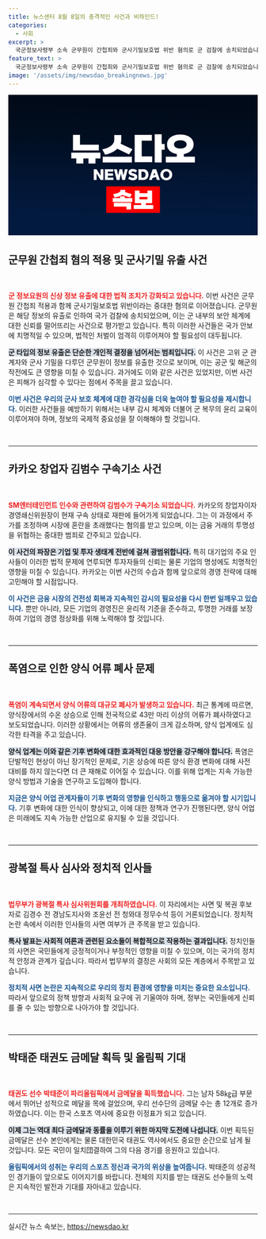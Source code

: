 ```yaml
---
title: 뉴스센터 8월 8일의 충격적인 사건과 비하인드!
categories:
  - 사회
excerpt: >
  국군정보사령부 소속 군무원이 간첩죄와 군사기밀보호법 위반 혐의로 군 검찰에 송치되었습니다. 속행 중인 사건이 사회적 파장을 불러일으키고 있습니다. 클릭하여 상세한 내용을 확인하세요!
feature_text: >
  국군정보사령부 소속 군무원이 간첩죄와 군사기밀보호법 위반 혐의로 군 검찰에 송치되었습니다. 속행 중인 사건이 사회적 파장을 불러일으키고 있습니다. 클릭하여 상세한 내용을 확인하세요!
image: '/assets/img/newsdao_breakingnews.jpg'
---
```


<p><img src="/assets/img/newsdao_breakingnews.jpg" alt="pcversion 속보" /></p>

<h2 data-ke-size="size26">군무원 간첩죄 혐의 적용 및 군사기밀 유출 사건</h2>

<p data-ke-size="size16">&nbsp;</p>

<p><b><span style="color: #ee2323;">군 정보요원의 신상 정보 유출에 대한 법적 조치가 강화되고 있습니다.</span></b> 이번 사건은 군무원 간첩죄 적용과 함께 군사기밀보호법 위반이라는 중대한 혐의로 이어졌습니다. 군무원은 해당 정보의 유출로 인하여 국가 검찰에 송치되었으며, 이는 군 내부의 보안 체계에 대한 신뢰를 떨어뜨리는 사건으로 평가받고 있습니다. 특히 이러한 사건들은 국가 안보에 치명적일 수 있으며, 법적인 처벌이 엄격히 이루어져야 할 필요성이 대두됩니다.</p>

<p><b><span style="background-color: #21538527;">군 타입의 정보 유출은 단순한 개인적 결정을 넘어서는 범죄입니다.</span></b> 이 사건은 고위 군 관계자와 군사 기밀을 다루던 군무원이 정보를 유출한 것으로 보이며, 이는 공군 및 해군의 작전에도 큰 영향을 미칠 수 있습니다. 과거에도 이와 같은 사건은 있었지만, 이번 사건은 피해가 심각할 수 있다는 점에서 주목을 끌고 있습니다.</p>

<p><b><span style="color: #1a5490;">이번 사건은 우리의 군사 보호 체계에 대한 경각심을 더욱 높여야 할 필요성을 제시합니다.</span></b> 이러한 사건들을 예방하기 위해서는 내부 감시 체계와 더불어 군 복무의 윤리 교육이 이루어져야 하며, 정보의 국제적 중요성을 잘 이해해야 할 것입니다. </p>

<p data-ke-size="size16">&nbsp;</p>

<hr>

<h2 data-ke-size="size26">카카오 창업자 김범수 구속기소 사건</h2>

<p data-ke-size="size16">&nbsp;</p>

<p><b><span style="color: #ee2323;">SM엔터테인먼트 인수와 관련하여 김범수가 구속기소 되었습니다.</span></b> 카카오의 창업자이자 경영쇄신위원장이 현재 구속 상태로 재판에 들어가게 되었습니다. 그는 이 과정에서 주가를 조정하며 시장에 혼란을 초래했다는 혐의를 받고 있으며, 이는 금융 거래의 투명성을 위협하는 중대한 범죄로 간주되고 있습니다.</p>

<p><b><span style="background-color: #21538527;">이 사건의 파장은 기업 및 투자 생태계 전반에 걸쳐 광범위합니다.</span></b> 특히 대기업의 주요 인사들이 이러한 법적 문제에 연루되면 투자자들의 신뢰는 물론 기업의 명성에도 치명적인 영향을 미칠 수 있습니다. 카카오는 이번 사건의 수습과 함께 앞으로의 경영 전략에 대해 고민해야 할 시점입니다.</p>

<p><b><span style="color: #1a5490;">이 사건은 금융 시장의 건전성 회복과 지속적인 감시의 필요성을 다시 한번 일깨우고 있습니다.</span></b> 뿐만 아니라, 모든 기업의 경영진은 윤리적 기준을 준수하고, 투명한 거래를 보장하여 기업의 경영 정상화를 위해 노력해야 할 것입니다. </p>

<p data-ke-size="size16">&nbsp;</p>

<hr>

<h2 data-ke-size="size26">폭염으로 인한 양식 어류 폐사 문제</h2>

<p data-ke-size="size16">&nbsp;</p>

<p><b><span style="color: #ee2323;">폭염이 계속되면서 양식 어류의 대규모 폐사가 발생하고 있습니다.</span></b> 최근 통계에 따르면, 양식장에서의 수온 상승으로 인해 전국적으로 43만 마리 이상의 어류가 폐사하였다고 보도되었습니다. 이러한 상황에서는 어류의 생존율이 크게 감소하며, 양식 업계에도 심각한 타격을 주고 있습니다.</p>

<p><b><span style="background-color: #21538527;">양식 업계는 이와 같은 기후 변화에 대한 효과적인 대응 방안을 강구해야 합니다.</span></b> 폭염은 단발적인 현상이 아닌 장기적인 문제로, 기온 상승에 따른 양식 환경 변화에 대해 사전 대비를 하지 않는다면 더 큰 재해로 이어질 수 있습니다. 이를 위해 업계는 지속 가능한 양식 방법과 기술을 연구하고 도입해야 합니다.</p>

<p><b><span style="color: #1a5490;">지금은 양식 어업 관계자들이 기후 변화의 영향을 인식하고 행동으로 옮겨야 할 시기입니다.</span></b> 기후 변화에 대한 인식이 향상되고, 이에 대한 정책과 연구가 진행된다면, 양식 어업은 미래에도 지속 가능한 산업으로 유지될 수 있을 것입니다. </p>

<p data-ke-size="size16">&nbsp;</p>

<hr>

<h2 data-ke-size="size26">광복절 특사 심사와 정치적 인사들</h2>

<p data-ke-size="size16">&nbsp;</p>

<p><b><span style="color: #ee2323;">법무부가 광복절 특사 심사위원회를 개최하였습니다.</span></b> 이 자리에서는 사면 및 복권 후보자로 김경수 전 경남도지사와 조윤선 전 청와대 정무수석 등이 거론되었습니다. 정치적 논란 속에서 이러한 인사들의 사면 여부가 큰 주목을 받고 있습니다.</p>

<p><b><span style="background-color: #21538527;">특사 발표는 사회적 여론과 관련된 요소들이 복합적으로 작용하는 결과입니다.</span></b> 정치인들의 사면은 국민들에게 긍정적이거나 부정적인 영향을 미칠 수 있으며, 이는 국가의 정치적 안정과 관계가 깊습니다. 따라서 법무부의 결정은 사회의 모든 계층에서 주목받고 있습니다.</p>

<p><b><span style="color: #1a5490;">정치적 사면 논란은 지속적으로 우리의 정치 환경에 영향을 미치는 중요한 요소입니다.</span></b> 따라서 앞으로의 정책 방향과 사회적 요구에 귀 기울여야 하며, 정부는 국민들에게 신뢰를 줄 수 있는 방향으로 나아가야 할 것입니다. </p>

<p data-ke-size="size16">&nbsp;</p>

<hr>

<h2 data-ke-size="size26">박태준 태권도 금메달 획득 및 올림픽 기대</h2>

<p data-ke-size="size16">&nbsp;</p>

<p><b><span style="color: #ee2323;">태권도 선수 박태준이 파리올림픽에서 금메달을 획득했습니다.</span></b> 그는 남자 58㎏급 부문에서 뛰어난 성적으로 메달을 목에 걸었으며, 우리 선수단의 금메달 수는 총 12개로 증가하였습니다. 이는 한국 스포츠 역사에 중요한 이정표가 되고 있습니다.</p>

<p><b><span style="background-color: #21538527;">이제 그는 역대 최다 금메달과 동률을 이루기 위한 마지막 도전에 나섭니다.</span></b> 이번 획득된 금메달은 선수 본인에게는 물론 대한민국 태권도 역사에서도 중요한 순간으로 남게 될 것입니다. 모든 국민이 일치団결하여 그의 다음 경기를 응원하고 있습니다.</p>

<p><b><span style="color: #1a5490;">올림픽에서의 성취는 우리의 스포츠 정신과 국가의 위상을 높여줍니다.</span></b> 박태준의 성공적인 경기들이 앞으로도 이어지기를 바랍니다. 전체의 지지를 받는 태권도 선수들의 노력은 지속적인 발전과 기대를 자아내고 있습니다.</p>

<p data-ke-size="size16">&nbsp;</p>

<hr>
실시간 뉴스 속보는, <a href="https://newsdao.kr" rel="dofollow">https://newsdao.kr</a>


